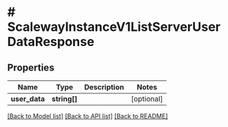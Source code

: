 # # ScalewayInstanceV1ListServerUserDataResponse

## Properties

Name | Type | Description | Notes
------------ | ------------- | ------------- | -------------
**user_data** | **string[]** |  | [optional]

[[Back to Model list]](../../README.md#models) [[Back to API list]](../../README.md#endpoints) [[Back to README]](../../README.md)
